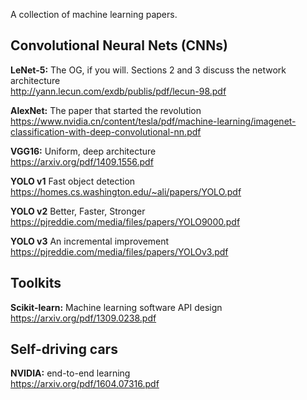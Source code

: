 A collection of machine learning papers.     

## Convolutional Neural Nets (CNNs)   

**LeNet-5:** The OG, if you will. Sections 2 and 3 discuss the network architecture    
http://yann.lecun.com/exdb/publis/pdf/lecun-98.pdf     

**AlexNet:** The paper that started the revolution    
https://www.nvidia.cn/content/tesla/pdf/machine-learning/imagenet-classification-with-deep-convolutional-nn.pdf     

**VGG16:** Uniform, deep architecture     
https://arxiv.org/pdf/1409.1556.pdf

**YOLO v1** Fast object detection   
https://homes.cs.washington.edu/~ali/papers/YOLO.pdf       

**YOLO v2** Better, Faster, Stronger        
https://pjreddie.com/media/files/papers/YOLO9000.pdf       

**YOLO v3** An incremental improvement        
https://pjreddie.com/media/files/papers/YOLOv3.pdf         

## Toolkits
**Scikit-learn:** Machine learning software API design            
https://arxiv.org/pdf/1309.0238.pdf

## Self-driving cars
**NVIDIA:** end-to-end learning        
https://arxiv.org/pdf/1604.07316.pdf       
